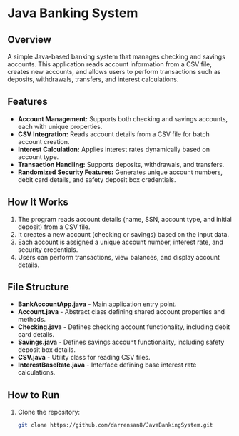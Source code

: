 # Java Banking System

## Overview
A simple Java-based banking system that manages checking and savings accounts. This application reads account information from a CSV file, creates new accounts, and allows users to perform transactions such as deposits, withdrawals, transfers, and interest calculations.

## Features
- **Account Management:** Supports both checking and savings accounts, each with unique properties.
- **CSV Integration:** Reads account details from a CSV file for batch account creation.
- **Interest Calculation:** Applies interest rates dynamically based on account type.
- **Transaction Handling:** Supports deposits, withdrawals, and transfers.
- **Randomized Security Features:** Generates unique account numbers, debit card details, and safety deposit box credentials.

## How It Works
1. The program reads account details (name, SSN, account type, and initial deposit) from a CSV file.
2. It creates a new account (checking or savings) based on the input data.
3. Each account is assigned a unique account number, interest rate, and security credentials.
4. Users can perform transactions, view balances, and display account details.

## File Structure
- **BankAccountApp.java** - Main application entry point.
- **Account.java** - Abstract class defining shared account properties and methods.
- **Checking.java** - Defines checking account functionality, including debit card details.
- **Savings.java** - Defines savings account functionality, including safety deposit box details.
- **CSV.java** - Utility class for reading CSV files.
- **InterestBaseRate.java** - Interface defining base interest rate calculations.

## How to Run
1. Clone the repository:
   ```sh
   git clone https://github.com/darrensan8/JavaBankingSystem.git
